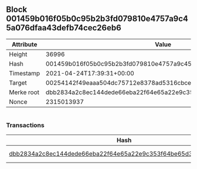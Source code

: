 ## Block 001459b016f05b0c95b2b3fd079810e4757a9c45a076dfaa43defb74cec26eb6

Attribute | Value
--- | ---
Height | 36996
Hash | 001459b016f05b0c95b2b3fd079810e4757a9c45a076dfaa43defb74cec26eb6
Timestamp | 2021-04-24T17:39:31+00:00
Target | 00254142f49eaaa504dc75712e8378ad5316cbcead634704b3734b6271167cc4
Merke root | dbb2834a2c8ec144dede66eba22f64e65a22e9c353f64be65d37b24c2215fd1d
Nonce | 2315013937

```

```

### Transactions

Hash | Amount
--- | ---
[dbb2834a2c8ec144dede66eba22f64e65a22e9c353f64be65d37b24c2215fd1d](dbb2834a2c8ec144dede66eba22f64e65a22e9c353f64be65d37b24c2215fd1d.md) | 10.00000000 SKEPTI 
